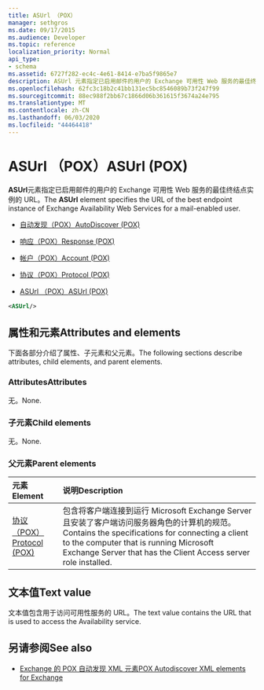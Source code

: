 ```yaml
---
title: ASUrl （POX）
manager: sethgros
ms.date: 09/17/2015
ms.audience: Developer
ms.topic: reference
localization_priority: Normal
api_type:
- schema
ms.assetid: 6727f282-ec4c-4e61-8414-e7ba5f9865e7
description: ASUrl 元素指定已启用邮件的用户的 Exchange 可用性 Web 服务的最佳终结点实例的 URL。
ms.openlocfilehash: 62fc3c18b2c41bb131ec5bc8546089b73f247f99
ms.sourcegitcommit: 88ec988f2bb67c1866d06b361615f3674a24e795
ms.translationtype: MT
ms.contentlocale: zh-CN
ms.lasthandoff: 06/03/2020
ms.locfileid: "44464418"
---
```

# <a name="asurl-pox"></a><span data-ttu-id="06975-103">ASUrl （POX）</span><span class="sxs-lookup"><span data-stu-id="06975-103">ASUrl (POX)</span></span>

<span data-ttu-id="06975-104">**ASUrl**元素指定已启用邮件的用户的 Exchange 可用性 Web 服务的最佳终结点实例的 URL。</span><span class="sxs-lookup"><span data-stu-id="06975-104">The **ASUrl** element specifies the URL of the best endpoint instance of Exchange Availability Web Services for a mail-enabled user.</span></span> 
  
- [<span data-ttu-id="06975-105">自动发现（POX）</span><span class="sxs-lookup"><span data-stu-id="06975-105">AutoDiscover (POX)</span></span>](autodiscover-pox.md)
  
- [<span data-ttu-id="06975-106">响应（POX）</span><span class="sxs-lookup"><span data-stu-id="06975-106">Response (POX)</span></span>](response-pox.md)
  
- [<span data-ttu-id="06975-107">帐户（POX）</span><span class="sxs-lookup"><span data-stu-id="06975-107">Account (POX)</span></span>](account-pox.md)
  
- [<span data-ttu-id="06975-108">协议（POX）</span><span class="sxs-lookup"><span data-stu-id="06975-108">Protocol (POX)</span></span>](protocol-pox.md)
  
- [<span data-ttu-id="06975-109">ASUrl （POX）</span><span class="sxs-lookup"><span data-stu-id="06975-109">ASUrl (POX)</span></span>](asurl-pox.md)
  
```xml
<ASUrl/>
```

## <a name="attributes-and-elements"></a><span data-ttu-id="06975-110">属性和元素</span><span class="sxs-lookup"><span data-stu-id="06975-110">Attributes and elements</span></span>

<span data-ttu-id="06975-111">下面各部分介绍了属性、子元素和父元素。</span><span class="sxs-lookup"><span data-stu-id="06975-111">The following sections describe attributes, child elements, and parent elements.</span></span>
  
### <a name="attributes"></a><span data-ttu-id="06975-112">Attributes</span><span class="sxs-lookup"><span data-stu-id="06975-112">Attributes</span></span>

<span data-ttu-id="06975-113">无。</span><span class="sxs-lookup"><span data-stu-id="06975-113">None.</span></span>
  
### <a name="child-elements"></a><span data-ttu-id="06975-114">子元素</span><span class="sxs-lookup"><span data-stu-id="06975-114">Child elements</span></span>

<span data-ttu-id="06975-115">无。</span><span class="sxs-lookup"><span data-stu-id="06975-115">None.</span></span>
  
### <a name="parent-elements"></a><span data-ttu-id="06975-116">父元素</span><span class="sxs-lookup"><span data-stu-id="06975-116">Parent elements</span></span>

|<span data-ttu-id="06975-117">**元素**</span><span class="sxs-lookup"><span data-stu-id="06975-117">**Element**</span></span>|<span data-ttu-id="06975-118">**说明**</span><span class="sxs-lookup"><span data-stu-id="06975-118">**Description**</span></span>|
|:-----|:-----|
|[<span data-ttu-id="06975-119">协议（POX）</span><span class="sxs-lookup"><span data-stu-id="06975-119">Protocol (POX)</span></span>](protocol-pox.md) <br/> |<span data-ttu-id="06975-120">包含将客户端连接到运行 Microsoft Exchange Server 且安装了客户端访问服务器角色的计算机的规范。</span><span class="sxs-lookup"><span data-stu-id="06975-120">Contains the specifications for connecting a client to the computer that is running Microsoft Exchange Server that has the Client Access server role installed.</span></span>  <br/> |
   
## <a name="text-value"></a><span data-ttu-id="06975-121">文本值</span><span class="sxs-lookup"><span data-stu-id="06975-121">Text value</span></span>

<span data-ttu-id="06975-122">文本值包含用于访问可用性服务的 URL。</span><span class="sxs-lookup"><span data-stu-id="06975-122">The text value contains the URL that is used to access the Availability service.</span></span>
  
## <a name="see-also"></a><span data-ttu-id="06975-123">另请参阅</span><span class="sxs-lookup"><span data-stu-id="06975-123">See also</span></span>

- [<span data-ttu-id="06975-124">Exchange 的 POX 自动发现 XML 元素</span><span class="sxs-lookup"><span data-stu-id="06975-124">POX Autodiscover XML elements for Exchange</span></span>](pox-autodiscover-xml-elements-for-exchange.md)

